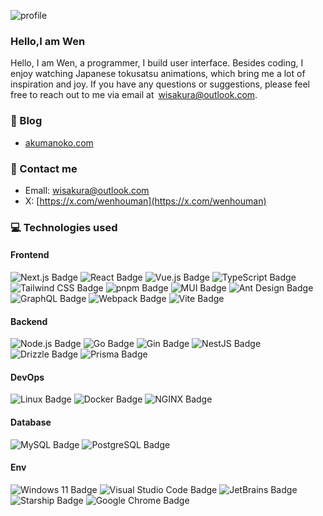 
![profile](https://pixel-profile.vercel.app/api/github-stats?username=sakurawen&theme=lax&pixelate_avatar=false)

### Hello,I am Wen

Hello, I am Wen, a programmer, I build user interface. Besides coding, I enjoy watching Japanese tokusatsu animations, which bring me a lot of inspiration and joy. If you have any questions or suggestions, please feel free to reach out to me via email at wisakura@outlook.com.


### 🏡  Blog

- [akumanoko.com](https://www.akumanoko.com/)


###  📮 Contact me

- Emall: wisakura@outlook.com
- X: [https://x.com/wenhouman](https://x.com/wenhouman)

### 💻 Technologies used

#### Frontend
![Next.js Badge](https://img.shields.io/badge/Next.js-000?logo=nextdotjs&logoColor=fff&style=flat)
![React Badge](https://img.shields.io/badge/React-61DAFB?logo=react&logoColor=000&style=flat)
![Vue.js Badge](https://img.shields.io/badge/Vue.js-4FC08D?logo=vuedotjs&logoColor=fff&style=flat)
![TypeScript Badge](https://img.shields.io/badge/TypeScript-3178C6?logo=typescript&logoColor=fff&style=flat)
![Tailwind CSS Badge](https://img.shields.io/badge/Tailwind%20CSS-06B6D4?logo=tailwindcss&logoColor=fff&style=flat)
![pnpm Badge](https://img.shields.io/badge/pnpm-F69220?logo=pnpm&logoColor=fff&style=flat)
![MUI Badge](https://img.shields.io/badge/MUI-007FFF?logo=mui&logoColor=fff&style=flat)
![Ant Design Badge](https://img.shields.io/badge/Ant%20Design-0170FE?logo=antdesign&logoColor=fff&style=flat)
![GraphQL Badge](https://img.shields.io/badge/GraphQL-E10098?logo=graphql&logoColor=fff&style=flat)
![Webpack Badge](https://img.shields.io/badge/Webpack-8DD6F9?logo=webpack&logoColor=000&style=flat)
![Vite Badge](https://img.shields.io/badge/Vite-646CFF?logo=vite&logoColor=fff&style=flat)

#### Backend
![Node.js Badge](https://img.shields.io/badge/Node.js-5FA04E?logo=nodedotjs&logoColor=fff&style=flat)
![Go Badge](https://img.shields.io/badge/Go-00ADD8?logo=go&logoColor=fff&style=flat)
![Gin Badge](https://img.shields.io/badge/Gin-008ECF?logo=gin&logoColor=fff&style=flat)
![NestJS Badge](https://img.shields.io/badge/NestJS-E0234E?logo=nestjs&logoColor=fff&style=flat)
![Drizzle Badge](https://img.shields.io/badge/Drizzle-C5F74F?logo=drizzle&logoColor=000&style=flat)
![Prisma Badge](https://img.shields.io/badge/Prisma-2D3748?logo=prisma&logoColor=fff&style=flat)

#### DevOps
![Linux Badge](https://img.shields.io/badge/Linux-FCC624?logo=linux&logoColor=000&style=flat)
![Docker Badge](https://img.shields.io/badge/Docker-2496ED?logo=docker&logoColor=fff&style=flat)
![NGINX Badge](https://img.shields.io/badge/NGINX-009639?logo=nginx&logoColor=fff&style=flat)

#### Database
![MySQL Badge](https://img.shields.io/badge/MySQL-4479A1?logo=mysql&logoColor=fff&style=flat)
![PostgreSQL Badge](https://img.shields.io/badge/PostgreSQL-4169E1?logo=postgresql&logoColor=fff&style=flat)


#### Env
![Windows 11 Badge](https://img.shields.io/badge/Windows%2011-0078D4?logo=windows11&logoColor=fff&style=flat)
![Visual Studio Code Badge](https://img.shields.io/badge/Visual%20Studio%20Code-007ACC?logo=visualstudiocode&logoColor=fff&style=flat)
![JetBrains Badge](https://img.shields.io/badge/JetBrains-000?logo=jetbrains&logoColor=fff&style=flat)
![Starship Badge](https://img.shields.io/badge/Starship-DD0B78?logo=starship&logoColor=fff&style=flat)
![Google Chrome Badge](https://img.shields.io/badge/Google%20Chrome-4285F4?logo=googlechrome&logoColor=fff&style=flat)
